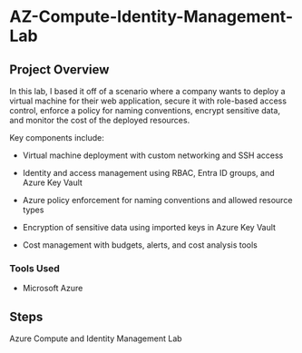# AZ-Compute-Identity-Management-Lab

## Project Overview

In this lab, I based it off of a scenario where a company wants to deploy a virtual machine for their web application, secure it with role-based access control, enforce a policy for naming conventions, encrypt sensitive data, and monitor the cost of the deployed resources.

Key components include:

- Virtual machine deployment with custom networking and SSH access

- Identity and access management using RBAC, Entra ID groups, and Azure Key Vault

- Azure policy enforcement for naming conventions and allowed resource types

- Encryption of sensitive data using imported keys in Azure Key Vault

- Cost management with budgets, alerts, and cost analysis tools

### Tools Used

- Microsoft Azure

## Steps
Azure Compute and Identity Management Lab



 


